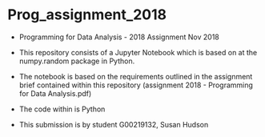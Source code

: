 # Prog_assignment_2018

* Programming for Data Analysis - 2018  Assignment Nov 2018

* This repository consists of a Jupyter Notebook which is based on at the numpy.random package in Python.

* The notebook is based on the requirements outlined in the assignment brief contained within this repository (assignment 2018 - Programming for Data Analysis.pdf)

* The code within is Python

* This submission is by student G00219132, Susan Hudson



